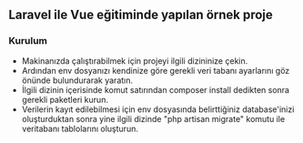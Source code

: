 ## Laravel ile Vue eğitiminde yapılan örnek proje
### Kurulum
- Makinanızda çalıştırabilmek için projeyi ilgili dizininize çekin.
- Ardından env dosyanızı kendinize göre gerekli veri tabanı ayarlarını göz önünde bulundurarak yaratın.
- İlgili dizinin içerisinde komut satırından composer install dedikten sonra gerekli paketleri kurun.
- Verilerin kayıt edilebilmesi için env dosyasında belirttiğiniz database'inizi oluşturduktan sonra yine ilgili dizinde "php artisan migrate" komutu ile veritabanı tablolarını oluşturun. 
